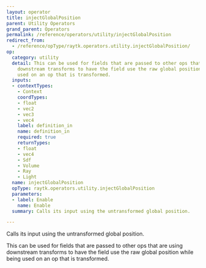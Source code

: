 ```yaml
---
layout: operator
title: injectGlobalPosition
parent: Utility Operators
grand_parent: Operators
permalink: /reference/operators/utility/injectGlobalPosition
redirect_from:
  - /reference/opType/raytk.operators.utility.injectGlobalPosition/
op:
  category: utility
  detail: This can be used for fields that are passed to other ops that are using
    downstream transforms to have the field use the raw global position while being
    used on an op that is transformed.
  inputs:
  - contextTypes:
    - Context
    coordTypes:
    - float
    - vec2
    - vec3
    - vec4
    label: definition_in
    name: definition_in
    required: true
    returnTypes:
    - float
    - vec4
    - Sdf
    - Volume
    - Ray
    - Light
  name: injectGlobalPosition
  opType: raytk.operators.utility.injectGlobalPosition
  parameters:
  - label: Enable
    name: Enable
  summary: Calls its input using the untransformed global position.

---
```



Calls its input using the untransformed global position.

This can be used for fields that are passed to other ops that are using downstream transforms to have the field use the raw global position while being used on an op that is transformed.